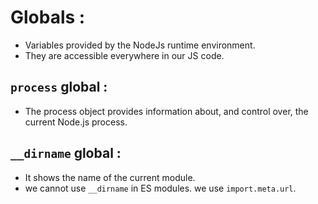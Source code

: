 # Globals :

-   Variables provided by the NodeJs runtime environment.
-   They are accessible everywhere in our JS code.

## `process` global :

-   The process object provides information about, and control over, the current Node.js process.

## `__dirname` global :

-   It shows the name of the current module.
-   we cannot use `__dirname` in ES modules. we use `import.meta.url`.
